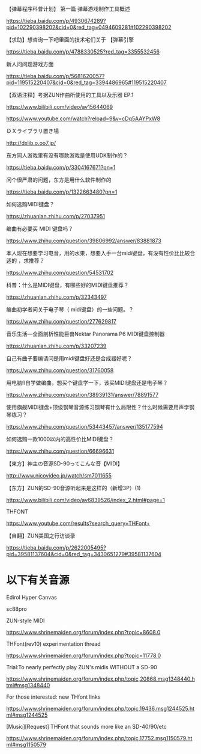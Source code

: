 【弹幕程序科普计划】 第一篇 弹幕游戏制作工具概述

https://tieba.baidu.com/p/4930674289?pid=102290398202&cid=0&red_tag=0494609281#102290398202

【求助】想咨询一下吧里面的技术宅们关于 【弹幕引擎

https://tieba.baidu.com/p/4788330525?red_tag=3355532456

新人问问题游戏方面

https://tieba.baidu.com/p/5681620057?pid=119515220407&cid=0&red_tag=3394486965#119515220407

【双语注释】考据ZUN作曲所使用的工具以及乐器 EP.1

https://www.bilibili.com/video/av15644069

https://www.youtube.com/watch?reload=9&v=cDq5AAYPxW8

ＤＸライブラリ置き場

http://dxlib.o.oo7.jp/

东方同人游戏里有没有哪款游戏是使用UDK制作的？

https://tieba.baidu.com/p/3304167671?pn=1

问个很严肃的问题，东方是用什么软件制作的

https://tieba.baidu.com/p/1322663480?pn=1

如何选购MIDI键盘？

https://zhuanlan.zhihu.com/p/27037951

编曲有必要买 MIDI 键盘吗？

https://www.zhihu.com/question/39806992/answer/83881873

本人现在想要学习电音，用的水果，想要入手一台midi键盘，有没有性价比比较合适的 ，求推荐？

https://www.zhihu.com/question/54531702

科普：什么是MIDI键盘，有哪些好的MIDI键盘推荐？

https://zhuanlan.zhihu.com/p/32343497

编曲初学者问关于电子琴（ midi键盘）的一些问题。？

https://www.zhihu.com/question/277629817

音乐生活—全面剖析性能巨兽Nektar Panorama P6 MIDI键盘控制器

https://zhuanlan.zhihu.com/p/33207239

自己有曲子要编请问是用midi键盘好还是合成器好呢？

https://www.zhihu.com/question/31760058

用电脑fl自学做编曲，想买个键盘学一下，该买MIDI键盘还是电子琴？

https://www.zhihu.com/question/38939131/answer/78891577

使用旗舰MIDI键盘+顶级钢琴音源练习钢琴有什么局限性？什么时候需要用声学钢琴练习？

https://www.zhihu.com/question/53443457/answer/135177594

如何选购一款1000以内的高性价比MIDI键盘？

https://www.zhihu.com/question/66696631

【東方】神主の音源SD-90ってこんな音【MIDI】

http://www.nicovideo.jp/watch/sm7011655

【东方】ZUN的SD-90音源听起来是这样的（新增3P）(1)

https://www.bilibili.com/video/av6839526/index_2.html#page=1

THFONT

https://www.youtube.com/results?search_query=THFont+

【自翻】ZUN美国之行访谈录

https://tieba.baidu.com/p/2622005495?pid=39581137604&cid=0&red_tag=3430651279#39581137604

# 以下有关音源

Edirol Hyper Canvas 

sc88pro

ZUN-style MIDI

https://www.shrinemaiden.org/forum/index.php?topic=8608.0

THFont(rev10) experimentation thread

https://www.shrinemaiden.org/forum/index.php?topic=11778.0

Trial:To nearly perfectly play ZUN's midis WITHOUT a SD-90 

https://www.shrinemaiden.org/forum/index.php/topic,20868.msg1348440.html#msg1348440

For those interested: new THfont links 

https://www.shrinemaiden.org/forum/index.php/topic,19436.msg1244525.html#msg1244525

[Music][Request] THFont that sounds more like an SD-40/90/etc

https://www.shrinemaiden.org/forum/index.php/topic,17752.msg1150579.html#msg1150579
